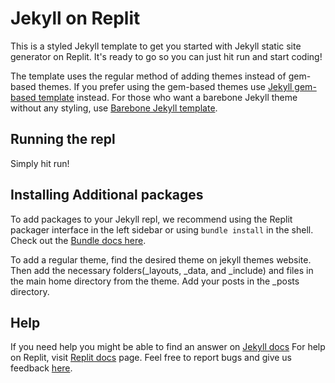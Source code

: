 # Jekyll on Replit

This is a styled Jekyll template to get you started with Jekyll static site generator on Replit. It's ready to go so you can just hit run and start coding!

The template uses the regular method of adding themes instead of gem-based themes. If you prefer using the gem-based themes use [Jekyll gem-based template](https://replit.com/@AvicNdugu/Jekyll-Using-Gem-base-Theme) instead. For those who want a barebone Jekyll theme without any styling, use [Barebone Jekyll template](https://replit.com/@AvicNdugu/Jekyll).

## Running the repl

Simply hit run!

## Installing Additional packages

To add packages to your Jekyll repl, we recommend using the Replit packager interface in the left sidebar or using `bundle install` in the shell. Check out the [Bundle docs here](https://bundler.io/v2.3/#getting-started).

To add a regular theme, find the desired theme on jekyll themes website. Then add the necessary folders(_layouts, _data, and _include) and files in the main home directory from the theme. Add your posts in the _posts directory.

## Help

If you need help you might be able to find an answer on [Jekyll docs](https://jekyllrb.com/) For help on Replit, visit [Replit docs](https://docs.replit.com) page. Feel free to report bugs and give us feedback [here](https://replit.com/support).